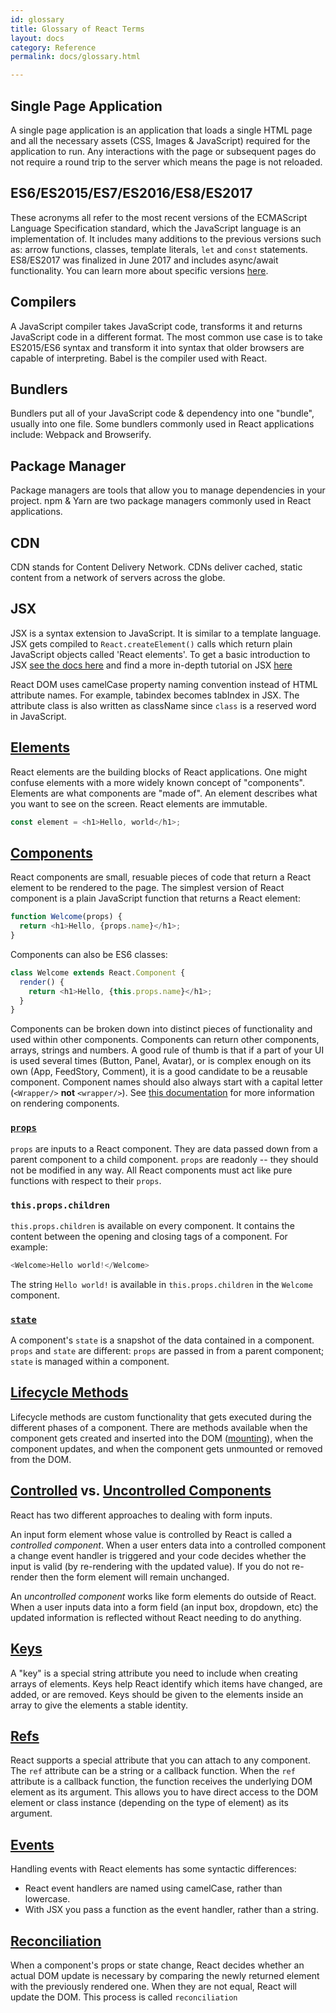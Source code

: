 ```yaml
---
id: glossary
title: Glossary of React Terms
layout: docs
category: Reference
permalink: docs/glossary.html

---
```


## Single Page Application
A single page application is an application that loads a single HTML page and all the necessary assets (CSS, Images & JavaScript) required for the application to run. Any interactions with the page or subsequent pages do not require a round trip to the server which means the page is not reloaded.


## ES6/ES2015/ES7/ES2016/ES8/ES2017
 These acronyms all refer to the most recent versions of the ECMAScript Language Specification standard, which the JavaScript language is an implementation of. It includes many additions to the previous versions such as: arrow functions, classes, template literals, `let` and `const` statements. ES8/ES2017 was finalized in June 2017 and includes async/await functionality. You can learn more about specific versions [here](https://en.wikipedia.org/wiki/ECMAScript#Versions). 

## Compilers
A JavaScript compiler takes JavaScript code, transforms it and returns JavaScript code in a different format. The most common use case is to take ES2015/ES6 syntax and transform it into syntax that older browsers are capable of interpreting. Babel is the compiler used with React. 

## Bundlers
Bundlers put all of your JavaScript code & dependency into one "bundle", usually into one file. Some bundlers commonly used in React applications include: Webpack and Browserify.

## Package Manager 
Package managers are tools that allow you to manage dependencies in your project. npm & Yarn are two package managers commonly used in React applications.

## CDN
CDN stands for Content Delivery Network. CDNs deliver cached, static content from a network of servers across the globe. 

## JSX
JSX is a syntax extension to JavaScript. It is similar to a template language. JSX gets compiled to `React.createElement()` calls which return plain JavaScript objects called 'React elements'. To get a basic introduction to JSX [see the docs here](/docs/introducing-jsx.html) and find a more in-depth tutorial on JSX [here](/docs/jsx-in-depth.html)

React DOM uses camelCase property naming convention instead of HTML attribute names. For example, tabindex becomes tabIndex in JSX. The attribute class is also written as className since `class` is a reserved word in JavaScript.

## [Elements](/docs/rendering-elements.html)
React elements are the building blocks of React applications. One might confuse elements with a more widely known concept of "components". Elements are what components are "made of". An element describes what you want to see on the screen. React elements are immutable.

```js
const element = <h1>Hello, world</h1>;
```

## [Components](/docs/components-and-props.html)
React components are small, resuable pieces of code that return a React element to be rendered to the page. The simplest version of React component is a plain JavaScript function that returns a React element:

```js
function Welcome(props) {
  return <h1>Hello, {props.name}</h1>;
}
```

Components can also be ES6 classes:

```js
class Welcome extends React.Component {
  render() {
    return <h1>Hello, {this.props.name}</h1>;
  }
}
```

Components can be broken down into distinct pieces of functionality and used within other components. Components can return other components, arrays, strings and numbers. A good rule of thumb is that if a part of your UI is used several times (Button, Panel, Avatar), or is complex enough on its own (App, FeedStory, Comment), it is a good candidate to be a reusable component. Component names should also always start with a capital letter (`<Wrapper/>` **not** `<wrapper/>`). See [this documentation](/docs/components-and-props.html#rendering-a-component) for more information on rendering components. 


### [`props`](/docs/components-and-props.html)
`props` are inputs to a React component. They are data passed down from a parent component to a child component. `props` are readonly -- they should not be modified in any way. All React components must act like pure functions with respect to their `props`.

### `this.props.children`
`this.props.children` is available on every component. It contains the content between the opening and closing tags of a component. For example:

```js
<Welcome>Hello world!</Welcome>
```
The string `Hello world!` is available in `this.props.children` in the `Welcome` component.

### [`state`](/docs/state-and-lifecycle.html#adding-local-state-to-a-class)
A component's `state` is a snapshot of the data contained in a component. `props` and `state` are different: `props` are passed in from a parent component; `state` is managed within a component.

## [Lifecycle Methods](/docs/state-and-lifecycle.html#adding-lifecycle-methods-to-a-class)
Lifecycle methods are custom functionality that gets executed during the different phases of a component. There are methods available when the component gets created and inserted into the DOM ([mounting](/docs/react-component.html#mounting)), when the component updates, and when the component gets unmounted or removed from the DOM. 

 ## [Controlled](/docs/forms.html#controlled-components) vs. [Uncontrolled Components](/docs/uncontrolled-components.html)
React has two different approaches to dealing with form inputs. 

An input form element whose value is controlled by React is called a *controlled component*. When a user enters data into a controlled component a change event handler is triggered and your code decides whether the input is valid (by re-rendering with the updated value). If you do not re-render then the form element will remain unchanged.

An *uncontrolled component* works like form elements do outside of React. When a user inputs data into a form field (an input box, dropdown, etc) the updated information is reflected without React needing to do anything.

## [Keys](/docs/lists-and-keys.html) 
 A "key" is a special string attribute you need to include when creating arrays of elements. Keys help React identify which items have changed, are added, or are removed. Keys should be given to the elements inside an array to give the elements a stable identity.

## [Refs](/docs/refs-and-the-dom.html)
React supports a special attribute that you can attach to any component. The `ref` attribute can be a string or a callback function. When the `ref` attribute is a callback function, the function receives the underlying DOM element as its argument. This allows you to have direct access to the DOM element or class instance (depending on the type of element) as its argument.

## [Events](/docs/handling-events.html) 
Handling events with React elements has some syntactic differences:

* React event handlers are named using camelCase, rather than lowercase.
* With JSX you pass a function as the event handler, rather than a string.


## [Reconciliation](/reconciliation.html)
When a component's props or state change, React decides whether an actual DOM update is necessary by comparing the newly returned element with the previously rendered one. When they are not equal, React will update the DOM. This process is called `reconciliation`